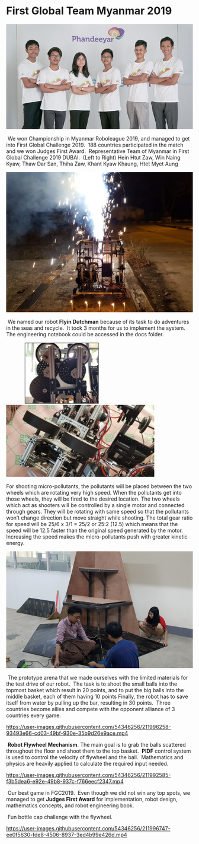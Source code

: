 # First Global Team Myanmar 2019

![](./Photos/Team.jpg)

​        We won Championship in Myanmar Roboleague 2019, and managed to get into First Global Challenge 2019.
​        188 countries participated in the match and we won Judges First Award.
​        Representative Team of Myanmar in First Global Challenge 2019 DUBAI.
​        (Left to Right) Hein Htut Zaw, Win Naing Kyaw, Thaw Dar San, Thiha Zaw, Khant Kyaw Khaung, Htet Myet Aung
 

![](./Photos/FlyingDutchman.jpg)

​        We named our robot **Flyin Dutchman** because of its task to do adventures in the seas and recycle.
​        It took 3 months for us to implement the system.
​        The engineering notebook could be accessed in the docs folder.

<img src="./Photos/Gears.jpg" width="200" hspace="50"/><img src="./Photos/ShootingMechanism.jpg" width="400"/> 
   
For shooting micro-pollutants, the pollutants will be placed between the two wheels which are rotating very high speed. When the pollutants get into those wheels, they will be fired to the desired location. 
The two wheels which act as shooters will be controlled by a single motor and connected through gears. They will be rotating with same speed so that the pollutants won’t change direction but move straight while shooting. 
The total gear ratio for speed will be 25/6 x  3/1 = 25/2  or 25:2 (12.5) which means that the speed will be 12.5 faster than the original speed generated by the motor. Increasing the speed makes the micro-pollutants push with greater kinetic energy.


![](./Photos/Arena.jpg)

​        The prototype arena that we made ourselves with the limited materials for the test drive of our robot.
​        The task is to shoot the small balls into the topmost basket which result in 20 points, and to put the big balls into the middle basket, each of them having 10 points
​        Finally, the robot has to save itself from water by pulling up the bar, resulting in 30 points.
​        Three countries become allies and compete with the opponent alliance of 3 countries every game. 



https://user-images.githubusercontent.com/54346256/211996258-93493e66-cd03-49bf-930e-35b9d26e9ace.mp4

​        **Robot Flywheel Mechanism**. The main goal is to grab the balls scattered throughout the floor and shoot them to the top basket.
​        **PIDF** control system is used to control the velocity of flywheel and the ball.
​        Mathematics and physics are heavily applied to calculate the required input needed.

https://user-images.githubusercontent.com/54346256/211992585-f3b5dea6-e92e-49b8-937c-f766eecf2347.mp4

​        Our best game in FGC2019.
​        Even though we did not win any top spots, we managed to get **Judges First Award** for implementation, robot design, mathematics concepts, and robot engineering book.



​        Fun bottle cap challenge with the flywheel.




https://user-images.githubusercontent.com/54346256/211996747-ee0f5630-fde8-4506-8937-3ed4b99e426d.mp4


